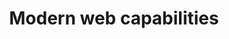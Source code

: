 ---
title: Modern web capabilities
description: The web is full of powerful capabilities and APIs. Take advantage of them in your web apps.
hosts:
  - thomassteiner
  - petelepage
primary_host:
  - thomassteiner
event_date: 2022-08-23
audio: tbd
tags: twitter-space
permalink: false
---